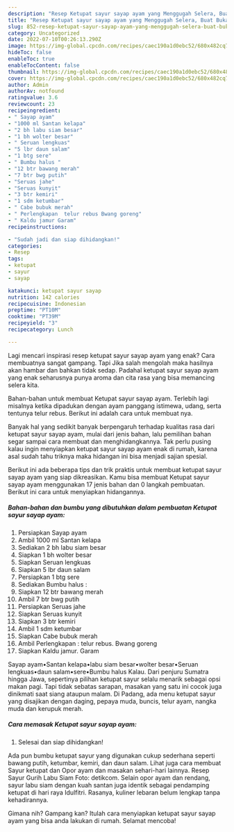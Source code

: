 ```yaml
---
description: "Resep Ketupat sayur sayap ayam yang Menggugah Selera, Buat Buka Puasa}"
title: "Resep Ketupat sayur sayap ayam yang Menggugah Selera, Buat Buka Puasa}"
slug: 852-resep-ketupat-sayur-sayap-ayam-yang-menggugah-selera-buat-buka-puasa
category: Uncategorized
date: 2022-07-10T00:26:13.290Z
image: https://img-global.cpcdn.com/recipes/caec190a1d0ebc52/680x482cq70/ketupat-sayur-sayap-ayam-foto-resep-utama.jpg
hideToc: false
enableToc: true
enableTocContent: false
thumbnail: https://img-global.cpcdn.com/recipes/caec190a1d0ebc52/680x482cq70/ketupat-sayur-sayap-ayam-foto-resep-utama.jpg
cover: https://img-global.cpcdn.com/recipes/caec190a1d0ebc52/680x482cq70/ketupat-sayur-sayap-ayam-foto-resep-utama.jpg
author: Admin
authorAv: notfound
ratingvalue: 3.6
reviewcount: 23
recipeingredient:
- " Sayap ayam"
- "1000 ml Santan kelapa"
- "2 bh labu siam besar"
- "1 bh wolter besar"
- " Seruan lengkuas"
- "5 lbr daun salam"
- "1 btg sere"
- " Bumbu halus "
- "12 btr bawang merah"
- "7 btr bwg putih"
- "Seruas jahe"
- "Seruas kunyit"
- "3 btr kemiri"
- "1 sdm ketumbar"
- " Cabe bubuk merah"
- " Perlengkapan  telur rebus Bwang goreng"
- " Kaldu jamur Garam"
recipeinstructions:

- "Sudah jadi dan siap dihidangkan!"
categories:
- Resep
tags:
- ketupat
- sayur
- sayap

katakunci: ketupat sayur sayap 
nutrition: 142 calories
recipecuisine: Indonesian
preptime: "PT10M"
cooktime: "PT39M"
recipeyield: "3"
recipecategory: Lunch

---
```



Lagi mencari inspirasi resep ketupat sayur sayap ayam yang enak? Cara membuatnya sangat gampang. Tapi Jika salah mengolah maka hasilnya akan hambar dan bahkan tidak sedap. Padahal ketupat sayur sayap ayam yang enak seharusnya punya aroma dan cita rasa yang bisa memancing selera kita.


Bahan-bahan untuk membuat Ketupat sayur sayap ayam. Terlebih lagi misalnya ketika dipadukan dengan ayam panggang istimewa, udang, serta tentunya telur rebus. Berikut ini adalah cara untuk membuat nya.

Banyak hal yang sedikit banyak berpengaruh terhadap kualitas rasa dari ketupat sayur sayap ayam, mulai dari jenis bahan, lalu pemilihan bahan segar sampai cara membuat dan menghidangkannya. Tak perlu pusing kalau ingin menyiapkan ketupat sayur sayap ayam enak di rumah, karena asal sudah tahu triknya maka hidangan ini bisa menjadi sajian spesial.


Berikut ini ada beberapa tips dan trik praktis untuk membuat ketupat sayur sayap ayam yang siap dikreasikan. Kamu bisa membuat Ketupat sayur sayap ayam menggunakan 17 jenis bahan dan 0 langkah pembuatan. Berikut ini cara untuk menyiapkan hidangannya.

<!--inarticleads1-->

##### Bahan-bahan dan bumbu yang dibutuhkan dalam pembuatan Ketupat sayur sayap ayam:

1. Persiapkan  Sayap ayam
1. Ambil 1000 ml Santan kelapa
1. Sediakan 2 bh labu siam besar
1. Siapkan 1 bh wolter besar
1. Siapkan  Seruan lengkuas
1. Siapkan 5 lbr daun salam
1. Persiapkan 1 btg sere
1. Sediakan  Bumbu halus :
1. Siapkan 12 btr bawang merah
1. Ambil 7 btr bwg putih
1. Persiapkan Seruas jahe
1. Siapkan Seruas kunyit
1. Siapkan 3 btr kemiri
1. Ambil 1 sdm ketumbar
1. Siapkan  Cabe bubuk merah
1. Ambil  Perlengkapan : telur rebus. Bwang goreng
1. Siapkan  Kaldu jamur. Garam


Sayap ayam•Santan kelapa•labu siam besar•wolter besar•Seruan lengkuas•daun salam•sere•Bumbu halus Kalau. Dari penjuru Sumatra hingga Jawa, sepertinya pilihan ketupat sayur selalu menarik sebagai opsi makan pagi. Tapi tidak sebatas sarapan, masakan yang satu ini cocok juga dinikmati saat siang ataupun malam. Di Padang, ada menu ketupat sayur yang disajikan dengan daging, pepaya muda, buncis, telur ayam, nangka muda dan kerupuk merah. 

<!--inarticleads2-->

##### Cara memasak Ketupat sayur sayap ayam:


1. Selesai dan siap dihidangkan!

Ada pun bumbu ketupat sayur yang digunakan cukup sederhana seperti bawang putih, ketumbar, kemiri, dan daun salam. Lihat juga cara membuat Sayur ketupat dan Opor ayam dan masakan sehari-hari lainnya. Resep Sayur Gurih Labu Siam Foto: detikcom. Selain opor ayam dan rendang, sayur labu siam dengan kuah santan juga identik sebagai pendamping ketupat di hari raya Idulfitri. Rasanya, kuliner lebaran belum lengkap tanpa kehadirannya. 

Gimana nih? Gampang kan? Itulah cara menyiapkan ketupat sayur sayap ayam yang bisa anda lakukan di rumah. Selamat mencoba!

